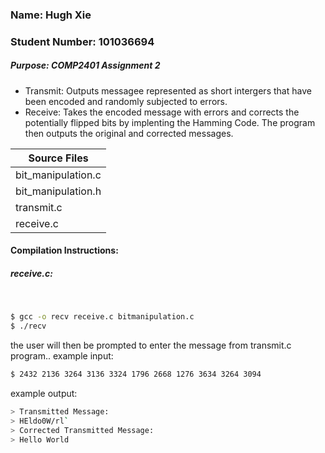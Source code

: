 ### Name: Hugh Xie  
### Student Number: 101036694  
##### Purpose: COMP2401 Assignment 2  
* Transmit: Outputs messagee represented as short intergers that have been encoded and randomly subjected to errors.
* Receive: Takes the encoded message with errors and corrects the potentially flipped bits by implenting the Hamming Code. The program then outputs the original and corrected messages.

| Source Files |
| ------ |
| bit_manipulation.c |
| bit_manipulation.h |
| transmit.c |
| receive.c |

#### Compilation Instructions:
##### receive.c:
&nbsp;
```sh
$ gcc -o recv receive.c bitmanipulation.c
$ ./recv
```
the user will then be prompted to enter the message from transmit.c program..
example input:
```sh
$ 2432 2136 3264 3136 3324 1796 2668 1276 3634 3264 3094
```
example output:
```sh
> Transmitted Message:
> HEldo0W/rl`
> Corrected Transmitted Message:
> Hello World
```
